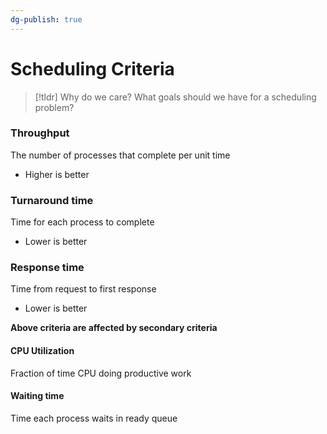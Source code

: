 ```yaml
---
dg-publish: true
---
```

# Scheduling Criteria

> [!tldr] Why do we care?
> What goals should we have for a scheduling problem?

### Throughput
The number of processes that complete per unit time
* Higher is better
### Turnaround time
Time for each process to complete
* Lower is better
### Response time
Time from request to first response
* Lower is better

**Above criteria are affected by secondary criteria**
#### CPU Utilization
Fraction of time CPU doing productive work
#### Waiting time
Time each process waits in ready queue

